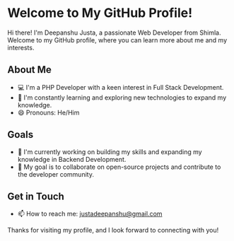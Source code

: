 # Welcome to My GitHub Profile!

Hi there! I'm Deepanshu Justa, a passionate Web Developer from Shimla. Welcome to my GitHub profile, where you can learn more about me and my interests.

## About Me

- 💻 I'm a PHP Developer with a keen interest in Full Stack Development.
- 🌱 I'm constantly learning and exploring new technologies to expand my knowledge.
- 😄 Pronouns: He/Him

## Goals

- 🔭 I'm currently working on building my skills and expanding my knowledge in Backend Development.
- 🌟 My goal is to collaborate on open-source projects and contribute to the developer community.

## Get in Touch

- 📫 How to reach me: justadeepanshu@gmail.com

Thanks for visiting my profile, and I look forward to connecting with you!
